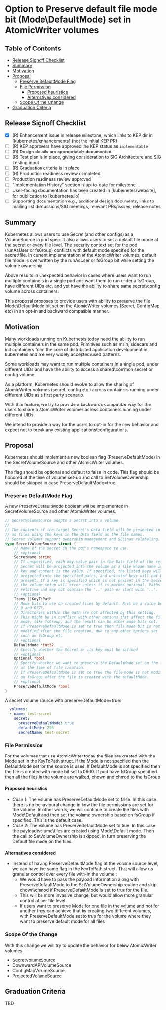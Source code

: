 # Option to Preserve default file mode bit (Mode\DefaultMode) set in AtomicWriter volumes

## Table of Contents

<!-- toc -->
- [Release Signoff Checklist](#release-signoff-checklist)
- [Summary](#summary)
- [Motivation](#motivation)
- [Proposal](#proposal)
  - [Preserve DefaultMode Flag](#preserve-defaultmode-flag)
  - [File Permission](#file-permission)
    - [Proposed heuristics](#proposed-heuristics)
    - [Alternatives considered](#alternatives-considered)
  - [Scope Of the Change](#scope-of-the-change)
- [Graduation Criteria](#graduation-criteria)
<!-- /toc -->

## Release Signoff Checklist

- [x] (R) Enhancement issue in release milestone, which links to KEP dir in [kubernetes/enhancements] (not the initial KEP PR)
- [ ] (R) KEP approvers have approved the KEP status as `implementable`
- [ ] (R) Design details are appropriately documented
- [ ] (R) Test plan is in place, giving consideration to SIG Architecture and SIG Testing input
- [ ] (R) Graduation criteria is in place
- [ ] (R) Production readiness review completed
- [ ] Production readiness review approved
- [ ] "Implementation History" section is up-to-date for milestone
- [ ] User-facing documentation has been created in [kubernetes/website], for publication to [kubernetes.io]
- [ ] Supporting documentation e.g., additional design documents, links to mailing list discussions/SIG meetings, relevant PRs/issues, release notes

## Summary

Kubernetes allows users to use Secret (and other configs) as a VolumeSource
in pod spec. It also allows users to set a default file mode at the secret
or every file level.
The security context set for the pod (runAsUser or fsGroup) conflicts with
default mode specified for the secret\file. In current implementation of the
AtomicWriter volumes, default file mode is overwritten by the runAsUser or fsGroup
bit while setting the volume ownership.

Above results in unexpected behavior in cases where users want to run multiple
containers in a single pod and want them to run under a fsGroup, have different UIDs etc.
and yet have the ability to share same secret\config volume across containers.

This proposal proposes to provide users with ability to preserve the file Mode\DefaultMode bit set on the
AtomicWriter volumes (Secret, ConfigMap etc) in an opt-in and backward compatible manner.

## Motivation

Many workloads running on Kubernetes today need the ability to run multiple containers
in the same pod. Primitives such as main, sidecars and init containers form the core
of distributed application development in kubernetes and are very widely accepted\used patterns.

Some workloads may want to run multiple containers in a single pod, under different UIDs and
have the ability to access a shared\common secret or config volume.

As a platform, Kubernetes should evolve to allow the sharing of AtomicWriter volumes (secret, config etc.)
across containers running under different UIDs as a first party scenario.

With this feature, we try to provide a backwards compatible way for the users to
share a AtomicWriter volumes across containers running under different UIDs.

We intend to provide a way for the users to opt-in for the new behavior and expect not to break
any existing applications\configurations.

## Proposal

Kubernetes should implement a new boolean flag (PreserveDefaultMode) in the SecretVolumeSource and
other AtomicWriter volumes.

The flag should be optional and default to false in code. This flag should be honored at the time of volume
set-up and call to SetVolumeOwnership should be skipped in case PreserveDefaultMode=true.

### Preserve DefaultMode Flag

A new PreserveDefaultMode boolean will be implemented in SecretVolumeSource and other AtomicWriter volumes.

```go
// SecretVolumeSource adapts a Secret into a volume.
//
// The contents of the target Secret's Data field will be presented in a volume
// as files using the keys in the Data field as the file names.
// Secret volumes support ownership management and SELinux relabeling.
type SecretVolumeSource struct {
    // Name of the secret in the pod's namespace to use.
    // +optional
    SecretName string
    // If unspecified, each key-value pair in the Data field of the referenced
    // Secret will be projected into the volume as a file whose name is the
    // key and content is the value. If specified, the listed keys will be
    // projected into the specified paths, and unlisted keys will not be
    // present. If a key is specified which is not present in the Secret,
    // the volume setup will error unless it is marked optional. Paths must be
    // relative and may not contain the '..' path or start with '..'.
    // +optional
    Items []KeyToPath
    // Mode bits to use on created files by default. Must be a value between
    // 0 and 0777.
    // Directories within the path are not affected by this setting.
    // This might be in conflict with other options that affect the file
    // mode, like fsGroup, and the result can be other mode bits set.
    // If PreserveDefaultMode is set to true then file mode bit is not
    // modified after the file creation, due to any other options set
    // such as fsGroup etc
    // +optional
    DefaultMode *int32
    // Specify whether the Secret or its key must be defined
    // +optional
    Optional *bool
    // Specify whether we want to preserve the DefaultMode set on the files
    // at the time of file creation.
    // If PreserveDefaultMode is set to true the file mode is not modified based
    // on fsGroup after the file is created with the defaultMode.
    // +optional
    PreserveDefaultMode *bool
}
```

A secret volume source with preserveDefaultMode=true:

```yaml
  volumes:
  - name: test-secret
    secret:
      preserveDefaultMode: true
      defaultMode: 256
      secretName: test-secret
```

### File Permission

For the volumes that use AtomicWriter today the files are created with the Mode set in the KeyToPath struct.
If the Mode is not specified then the DefaultMode set for the source is used.
If DefaultMode is not specified then the file is created with mode bit set to 0600.
If pod have fsGroup specified then all the files in the volume are walked,
chown and chmod to the fsGroup

#### Proposed heuristics

- *Case 1*: The volume has PreserveDefaultMode set to false.
    In this case there is no behavioural change in how the file permissions are
    set for the volume. In other words, we will continue to create the files
    with Mode\Default and then set the volume ownership based on fsGroup if specified.
    This is the default case.
- *Case 2*: The volume has PreserveDefaultMode set to true.
    In this case the payload\volume\files are created using Mode\Default mode.
    Then the call to SetVolumeOwnership is skipped, in turn preserving the Default file mode on the files.

#### Alternatives considered

- Instead of having PreserveDefaultMode flag at the volume source level, we can have the same flag in
    the KeyToPath struct. That will allow us granular control over every file with-in the volume :
  - We would have to pass the payload information along with PreserveDefaultMode to the SetVolumeOwnership routine
        and skip chown\chmod if PreserveDefaultMode is set to true for the file.
  - This will be more invasive change, but would allow more granular control at per file level
  - If users want to preserve Mode for one file in the volume and not for another they can achieve that by creating
        two different volumes, with PreserveDefaultMode set to true for the volume where they want to preserve default mode for all files

### Scope Of the Change

With this change we will try to update the behavior for below AtomicWriter volumes

- SecretVolumeSource
- DownwardAPIVolumeSource
- ConfigMapVolumeSource
- ProjectedVolumeSource

## Graduation Criteria

TBD
